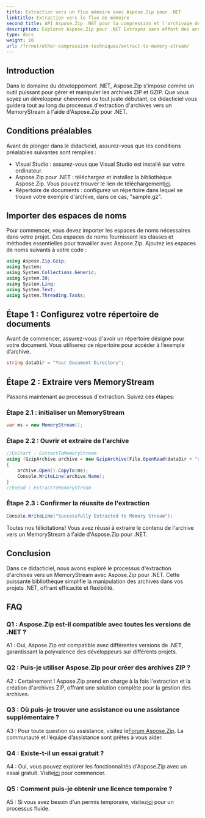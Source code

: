 ```yaml
---
title: Extraction vers un flux mémoire avec Aspose.Zip pour .NET
linktitle: Extraction vers le flux de mémoire
second_title: API Aspose.Zip .NET pour la compression et l'archivage de fichiers
description: Explorez Aspose.Zip pour .NET Extrayez sans effort des archives vers un MemoryStream dans ce guide étape par étape. Améliorez facilement votre développement .NET.
type: docs
weight: 10
url: /fr/net/other-compression-techniques/extract-to-memory-stream/
---
```

## Introduction

Dans le domaine du développement .NET, Aspose.Zip s'impose comme un outil puissant pour gérer et manipuler les archives ZIP et GZIP. Que vous soyez un développeur chevronné ou tout juste débutant, ce didacticiel vous guidera tout au long du processus d'extraction d'archives vers un MemoryStream à l'aide d'Aspose.Zip pour .NET.

## Conditions préalables

Avant de plonger dans le didacticiel, assurez-vous que les conditions préalables suivantes sont remplies :

- Visual Studio : assurez-vous que Visual Studio est installé sur votre ordinateur.
-  Aspose.Zip pour .NET : téléchargez et installez la bibliothèque Aspose.Zip. Vous pouvez trouver le lien de téléchargement[ici](https://releases.aspose.com/zip/net/).
- Répertoire de documents : configurez un répertoire dans lequel se trouve votre exemple d'archive, dans ce cas, "sample.gz".

## Importer des espaces de noms

Pour commencer, vous devez importer les espaces de noms nécessaires dans votre projet. Ces espaces de noms fournissent les classes et méthodes essentielles pour travailler avec Aspose.Zip. Ajoutez les espaces de noms suivants à votre code :

```csharp
using Aspose.Zip.Gzip;
using System;
using System.Collections.Generic;
using System.IO;
using System.Linq;
using System.Text;
using System.Threading.Tasks;
```

## Étape 1 : Configurez votre répertoire de documents

Avant de commencer, assurez-vous d'avoir un répertoire désigné pour votre document. Vous utiliserez ce répertoire pour accéder à l’exemple d’archive.

```csharp
string dataDir = "Your Document Directory";
```

## Étape 2 : Extraire vers MemoryStream

Passons maintenant au processus d'extraction. Suivez ces étapes:

### Étape 2.1 : initialiser un MemoryStream

```csharp
var ms = new MemoryStream();
```

### Étape 2.2 : Ouvrir et extraire de l'archive

```csharp
//ExStart : ExtractToMemoryStream
using (GzipArchive archive = new GzipArchive(File.OpenRead(dataDir + "sample.gz")))
{
    archive.Open().CopyTo(ms);
    Console.WriteLine(archive.Name);
}
//ExEnd : ExtractToMemoryStream
```

### Étape 2.3 : Confirmer la réussite de l'extraction

```csharp
Console.WriteLine("Successfully Extracted to Memory Stream");
```

Toutes nos félicitations! Vous avez réussi à extraire le contenu de l'archive vers un MemoryStream à l'aide d'Aspose.Zip pour .NET.

## Conclusion

Dans ce didacticiel, nous avons exploré le processus d'extraction d'archives vers un MemoryStream avec Aspose.Zip pour .NET. Cette puissante bibliothèque simplifie la manipulation des archives dans vos projets .NET, offrant efficacité et flexibilité.

## FAQ

### Q1 : Aspose.Zip est-il compatible avec toutes les versions de .NET ?

A1 : Oui, Aspose.Zip est compatible avec différentes versions de .NET, garantissant la polyvalence des développeurs sur différents projets.

### Q2 : Puis-je utiliser Aspose.Zip pour créer des archives ZIP ?

A2 : Certainement ! Aspose.Zip prend en charge à la fois l'extraction et la création d'archives ZIP, offrant une solution complète pour la gestion des archives.

### Q3 : Où puis-je trouver une assistance ou une assistance supplémentaire ?

 A3 : Pour toute question ou assistance, visitez le[Forum Aspose.Zip](https://forum.aspose.com/c/zip/37). La communauté et l’équipe d’assistance sont prêtes à vous aider.

### Q4 : Existe-t-il un essai gratuit ?

 A4 : Oui, vous pouvez explorer les fonctionnalités d'Aspose.Zip avec un essai gratuit. Visite[ici](https://releases.aspose.com/) pour commencer.

### Q5 : Comment puis-je obtenir une licence temporaire ?

 A5 : Si vous avez besoin d'un permis temporaire, visitez[ici](https://purchase.aspose.com/temporary-license/) pour un processus fluide.